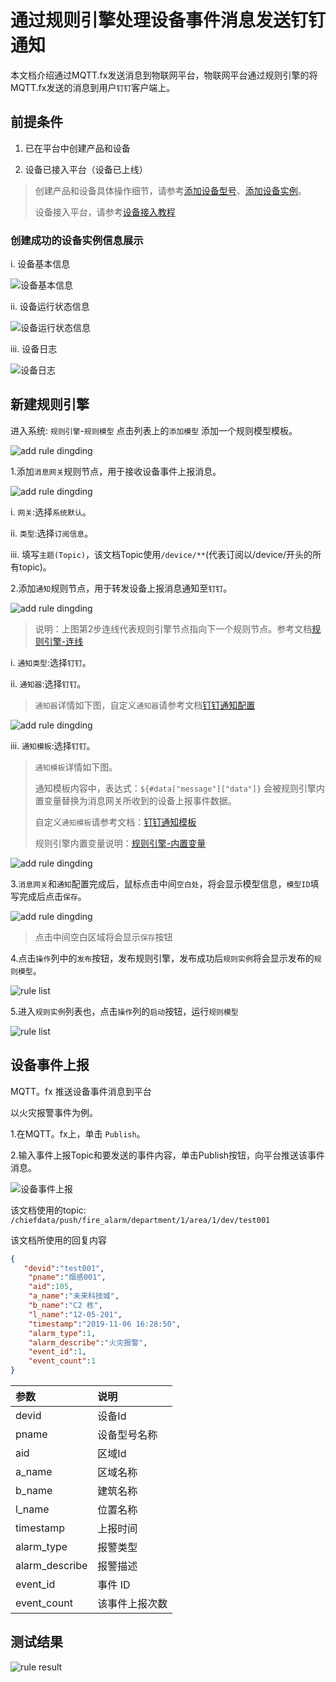 # 通过规则引擎处理设备事件消息发送钉钉通知

本文档介绍通过MQTT.fx发送消息到物联网平台，物联网平台通过规则引擎的将MQTT.fx发送的消息到用户`钉钉`客户端上。

## 前提条件

1. 已在平台中创建产品和设备

2. 设备已接入平台（设备已上线）

> 创建产品和设备具体操作细节，请参考[添加设备型号](../device-manager.md/#添加设备型号)、[添加设备实例](../device-manager.md/#添加设备实例)。
>
> 设备接入平台，请参考[设备接入教程](device-connection.md)

### 创建成功的设备实例信息展示
     
i. 设备基本信息

![设备基本信息](../files/device-connection/device-instance-general-info.png)

ii. 设备运行状态信息

![设备运行状态信息](../files/device-connection/device-instance-run-info.png)

iii. 设备日志

![设备日志](../files/device-connection/device-instance-log.png)

## 新建规则引擎

进入系统: `规则引擎`-`规则模型` 点击列表上的`添加模型` 添加一个规则模型模板。

![add rule dingding](../images/rule/rule-dingding-message-info.png)

1.添加`消息网关`规则节点，用于接收设备事件上报消息。

![add rule dingding](../images/rule/rule-dingding-message-gateway.png)
    
  i. `网关`:选择`系统默认`。
  
  ii. `类型`:选择`订阅信息`。
    
  iii. 填写`主题(Topic)`，该文档Topic使用`/device/**`(代表订阅以/device/开头的所有topic)。

2.添加`通知`规则节点，用于转发设备上报消息通知至`钉钉`。

![add rule dingding](../images/rule/rule-dingding-notice-dingding.png)

> 说明：上图第2步连线代表规则引擎节点指向下一个规则节点。参考文档[规则引擎-连线](rule-engine.md#连线)

  i. `通知类型`:选择`钉钉`。
  
  ii. `通知器`:选择`钉钉`。
  
  > `通知器`详情如下图，自定义`通知器`请参考文档[钉钉通知配置](notification.md#钉钉通知)
    
  ![add rule dingding](../images/rule/dingding-config-info.png)
  
  iii. `通知模板`:选择`钉钉`。
  
> `通知模板`详情如下图。
> 
>通知模板内容中，表达式：`${#data["message"]["data"]}` 会被规则引擎内置变量替换为消息网关所收到的设备上报事件数据。
>
>自定义`通知模板`请参考文档：[钉钉通知模板](notification.md#钉钉通知)
>
>规则引擎内置变量说明：[规则引擎-内置变量](rule-engine.md#内置节点)
  
![add rule dingding](../images/rule/dingding-template-info.png)

3.`消息网关`和`通知`配置完成后，鼠标点击中间`空白处`，将会显示模型信息，`模型ID`填写完成后点击`保存`。

![add rule dingding](../images/rule/save-rule-dingding.png)

> 点击中间空白区域将会显示`保存`按钮
 
4.点击`操作`列中的`发布`按钮，发布规则引擎，发布成功后`规则实例`将会显示发布的`规则模型`。

 ![rule list](../images/rule/rule-list.png)
 
5.进入`规则实例`列表也，点击`操作`列的`启动`按钮，运行`规则模型`
  
 ![rule list](../images/rule/rule-example-list.png)
 
## 设备事件上报

MQTT。fx 推送设备事件消息到平台

以火灾报警事件为例。

1.在MQTT。fx上，单击 `Publish`。

2.输入事件上报Topic和要发送的事件内容，单击Publish按钮，向平台推送该事件消息。

![设备事件上报](../files/device-connection/mqttfx-device-event-report.png)

该文档使用的topic: `/chiefdata/push/fire_alarm/department/1/area/1/dev/test001`

该文档所使用的回复内容

```json
{
   "devid":"test001",
    "pname":"烟感001",
    "aid":105,
    "a_name":"未来科技城",
    "b_name":"C2 栋",
    "l_name":"12-05-201",
    "timestamp":"2019-11-06 16:28:50",
    "alarm_type":1,
    "alarm_describe":"火灾报警",
    "event_id":1,
    "event_count":1
}
```

| 参数         | 说明    |
| :-----   | :-----  |
| devid       | 设备Id   |
| pname        |   设备型号名称   |
| aid        |   区域Id   |
| a_name        |   区域名称   |
| b_name        |   建筑名称   |
| l_name        |   位置名称   |
| timestamp        |   上报时间   |
| alarm_type        |   报警类型   |
| alarm_describe        |   报警描述   |
| event_id        |   事件 ID   |
| event_count        |   该事件上报次数   |

## 测试结果

 ![rule result](../images/rule/rule-dingding-result.jpg)
